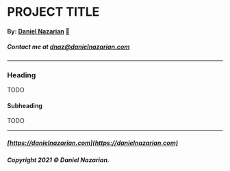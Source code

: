 # PROJECT TITLE
#### By: [Daniel Nazarian](https://danielnazarian) 🐧
##### Contact me at <dnaz@danielnazarian.com>

-------------------------------------------------------

### Heading
TODO
#### Subheading
TODO

-------------------------------------------------------
##### [https://danielnazarian.com](https://danielnazarian.com)
##### Copyright 2021 © Daniel Nazarian.